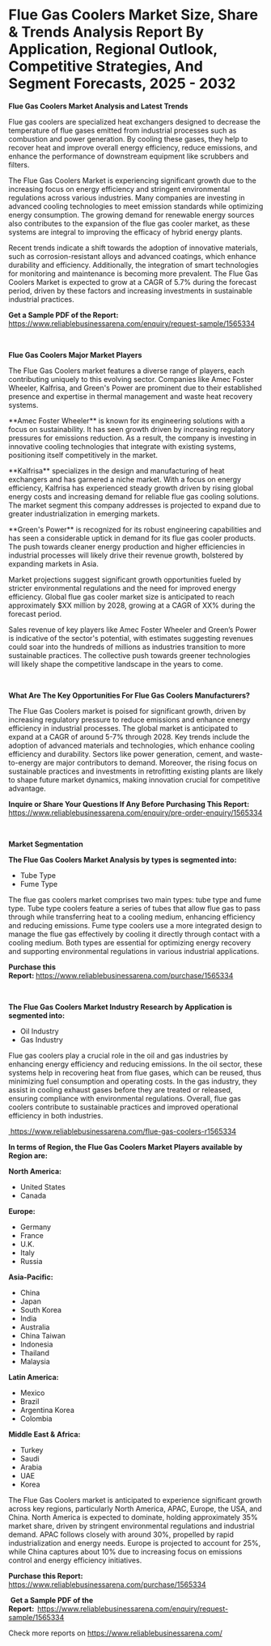 <p><h1>Flue Gas Coolers Market Size, Share & Trends Analysis Report By Application, Regional Outlook, Competitive Strategies, And Segment Forecasts, 2025 - 2032</h1></p><p><strong>Flue Gas Coolers Market Analysis and Latest Trends</strong></p>
<p><p>Flue gas coolers are specialized heat exchangers designed to decrease the temperature of flue gases emitted from industrial processes such as combustion and power generation. By cooling these gases, they help to recover heat and improve overall energy efficiency, reduce emissions, and enhance the performance of downstream equipment like scrubbers and filters.</p><p>The Flue Gas Coolers Market is experiencing significant growth due to the increasing focus on energy efficiency and stringent environmental regulations across various industries. Many companies are investing in advanced cooling technologies to meet emission standards while optimizing energy consumption. The growing demand for renewable energy sources also contributes to the expansion of the flue gas cooler market, as these systems are integral to improving the efficacy of hybrid energy plants.</p><p>Recent trends indicate a shift towards the adoption of innovative materials, such as corrosion-resistant alloys and advanced coatings, which enhance durability and efficiency. Additionally, the integration of smart technologies for monitoring and maintenance is becoming more prevalent. The Flue Gas Coolers Market is expected to grow at a CAGR of 5.7% during the forecast period, driven by these factors and increasing investments in sustainable industrial practices.</p></p>
<p><strong>Get a Sample PDF of the Report:&nbsp;</strong> <a href="https://www.reliablebusinessarena.com/enquiry/request-sample/1565334?utm_campaign=1143&utm_medium=2&utm_source=Github&utm_content=ia&utm_term=16022025&utm_id=flue-gas-coolers">https://www.reliablebusinessarena.com/enquiry/request-sample/1565334</a></p>
<p>&nbsp;</p>
<p><strong>Flue Gas Coolers Major Market Players</strong></p>
<p><p>The Flue Gas Coolers market features a diverse range of players, each contributing uniquely to this evolving sector. Companies like Amec Foster Wheeler, Kalfrisa, and Green's Power are prominent due to their established presence and expertise in thermal management and waste heat recovery systems.</p><p>**Amec Foster Wheeler** is known for its engineering solutions with a focus on sustainability. It has seen growth driven by increasing regulatory pressures for emissions reduction. As a result, the company is investing in innovative cooling technologies that integrate with existing systems, positioning itself competitively in the market.</p><p>**Kalfrisa** specializes in the design and manufacturing of heat exchangers and has garnered a niche market. With a focus on energy efficiency, Kalfrisa has experienced steady growth driven by rising global energy costs and increasing demand for reliable flue gas cooling solutions. The market segment this company addresses is projected to expand due to greater industrialization in emerging markets.</p><p>**Green's Power** is recognized for its robust engineering capabilities and has seen a considerable uptick in demand for its flue gas cooler products. The push towards cleaner energy production and higher efficiencies in industrial processes will likely drive their revenue growth, bolstered by expanding markets in Asia.</p><p>Market projections suggest significant growth opportunities fueled by stricter environmental regulations and the need for improved energy efficiency. Global flue gas cooler market size is anticipated to reach approximately $XX million by 2028, growing at a CAGR of XX% during the forecast period.</p><p>Sales revenue of key players like Amec Foster Wheeler and Green’s Power is indicative of the sector's potential, with estimates suggesting revenues could soar into the hundreds of millions as industries transition to more sustainable practices. The collective push towards greener technologies will likely shape the competitive landscape in the years to come.</p></p>
<p>&nbsp;</p>
<p><strong>What Are The Key Opportunities For Flue Gas Coolers Manufacturers?</strong></p>
<p><p>The Flue Gas Coolers market is poised for significant growth, driven by increasing regulatory pressure to reduce emissions and enhance energy efficiency in industrial processes. The global market is anticipated to expand at a CAGR of around 5-7% through 2028. Key trends include the adoption of advanced materials and technologies, which enhance cooling efficiency and durability. Sectors like power generation, cement, and waste-to-energy are major contributors to demand. Moreover, the rising focus on sustainable practices and investments in retrofitting existing plants are likely to shape future market dynamics, making innovation crucial for competitive advantage. </p></p>
<p><strong>Inquire or Share Your Questions If Any Before Purchasing This Report:</strong> <a href="https://www.reliablebusinessarena.com/enquiry/pre-order-enquiry/1565334?utm_campaign=1143&utm_medium=2&utm_source=Github&utm_content=ia&utm_term=16022025&utm_id=flue-gas-coolers">https://www.reliablebusinessarena.com/enquiry/pre-order-enquiry/1565334</a></p>
<p>&nbsp;</p>
<p><strong>Market Segmentation</strong></p>
<p><strong>The Flue Gas Coolers Market Analysis by types is segmented into:</strong></p>
<p><ul><li>Tube Type</li><li>Fume Type</li></ul></p>
<p><p>The flue gas coolers market comprises two main types: tube type and fume type. Tube type coolers feature a series of tubes that allow flue gas to pass through while transferring heat to a cooling medium, enhancing efficiency and reducing emissions. Fume type coolers use a more integrated design to manage the flue gas effectively by cooling it directly through contact with a cooling medium. Both types are essential for optimizing energy recovery and supporting environmental regulations in various industrial applications.</p></p>
<p><strong>Purchase this Report:&nbsp;</strong><a href="https://www.reliablebusinessarena.com/purchase/1565334?utm_campaign=1143&utm_medium=2&utm_source=Github&utm_content=ia&utm_term=16022025&utm_id=flue-gas-coolers">https://www.reliablebusinessarena.com/purchase/1565334</a></p>
<p>&nbsp;</p>
<p><strong>The Flue Gas Coolers Market Industry Research by Application is segmented into:</strong></p>
<p><ul><li>Oil Industry</li><li>Gas Industry</li></ul></p>
<p><p>Flue gas coolers play a crucial role in the oil and gas industries by enhancing energy efficiency and reducing emissions. In the oil sector, these systems help in recovering heat from flue gases, which can be reused, thus minimizing fuel consumption and operating costs. In the gas industry, they assist in cooling exhaust gases before they are treated or released, ensuring compliance with environmental regulations. Overall, flue gas coolers contribute to sustainable practices and improved operational efficiency in both industries.</p></p>
<p><a href="https://www.reliablebusinessarena.com/flue-gas-coolers-r1565334?utm_campaign=1143&utm_medium=2&utm_source=Github&utm_content=ia&utm_term=16022025&utm_id=flue-gas-coolers">&nbsp;https://www.reliablebusinessarena.com/flue-gas-coolers-r1565334</a></p>
<p><strong>In terms of Region, the Flue Gas Coolers Market Players available by Region are:</strong></p>
<p>
    <p> <strong> North America: </strong>
        <ul>
            <li>United States</li>
            <li>Canada</li>
        </ul>
        </p> 
    <p> <strong> Europe: </strong>
        <ul>
            <li>Germany</li>
            <li>France</li>
            <li>U.K.</li>
            <li>Italy</li>
            <li>Russia</li>
        </ul>
        </p> 
    <p> <strong> Asia-Pacific: </strong>
        <ul>
            <li>China</li>
            <li>Japan</li>
            <li>South Korea</li>
            <li>India</li>
            <li>Australia</li>
            <li>China Taiwan</li>
            <li>Indonesia</li>
            <li>Thailand</li>
            <li>Malaysia</li>
        </ul>
        </p> 
    <p> <strong> Latin America: </strong>
        <ul>
            <li>Mexico</li>
            <li>Brazil</li>
            <li>Argentina Korea</li>
            <li>Colombia</li>
        </ul>
        </p> 
    <p> <strong> Middle East & Africa: </strong>
        <ul>
            <li>Turkey</li>
            <li>Saudi</li>
            <li>Arabia</li>
            <li>UAE</li>
            <li>Korea</li>
        </ul>
    </p>
    </p>
<p><p>The Flue Gas Coolers market is anticipated to experience significant growth across key regions, particularly North America, APAC, Europe, the USA, and China. North America is expected to dominate, holding approximately 35% market share, driven by stringent environmental regulations and industrial demand. APAC follows closely with around 30%, propelled by rapid industrialization and energy needs. Europe is projected to account for 25%, while China captures about 10% due to increasing focus on emissions control and energy efficiency initiatives.</p></p>
<p><strong>Purchase this Report: </strong><a href="https://www.reliablebusinessarena.com/purchase/1565334?utm_campaign=1143&utm_medium=2&utm_source=Github&utm_content=ia&utm_term=16022025&utm_id=flue-gas-coolers">https://www.reliablebusinessarena.com/purchase/1565334</a></p>
<p>&nbsp;<strong>Get a Sample PDF of the Report:&nbsp;&nbsp;</strong><a href="https://www.reliablebusinessarena.com/enquiry/request-sample/1565334?utm_campaign=1143&utm_medium=2&utm_source=Github&utm_content=ia&utm_term=16022025&utm_id=flue-gas-coolers">https://www.reliablebusinessarena.com/enquiry/request-sample/1565334</a></p>
<p><strong></strong></p>
<p>Check more reports on <a href="https://www.reliablebusinessarena.com/?utm_campaign=1143&utm_medium=2&utm_source=Github&utm_content=ia&utm_term=16022025&utm_id=flue-gas-coolers">https://www.reliablebusinessarena.com/</a></p>